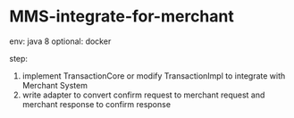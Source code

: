 <h1>MMS-integrate-for-merchant</h1>

env: java 8
optional: docker

step:
1. implement TransactionCore or modify TransactionImpl to integrate with Merchant System
2. write adapter to convert confirm request to merchant request and merchant response to confirm response 